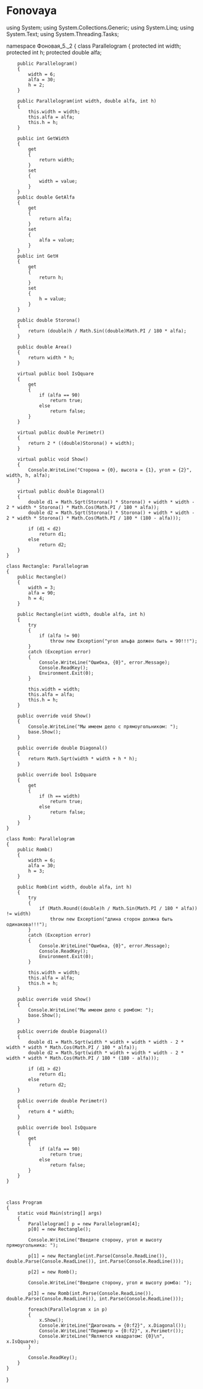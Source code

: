 # Fonovaya

using System;
using System.Collections.Generic;
using System.Linq;
using System.Text;
using System.Threading.Tasks;

namespace Фоновая_5._2
{
    class Parallelogram
    {
        protected int width;
        protected int h;
        protected double alfa;

        public Parallelogram()
        {
            width = 6;
            alfa = 30;
            h = 2;
        }

        public Parallelogram(int width, double alfa, int h)
        {
            this.width = width;
            this.alfa = alfa;
            this.h = h;
        }

        public int GetWidth
        {
            get
            {
                return width;
            }
            set
            {
                width = value;
            }
        }
        public double GetAlfa
        {
            get
            {
                return alfa;
            }
            set
            {
                alfa = value;
            }
        }
        public int GetH
        {
            get
            {
                return h;
            }
            set
            {
                h = value;
            }
        }

        public double Storona()
        {
            return (double)h / Math.Sin((double)Math.PI / 180 * alfa);
        }

        public double Area()
        {
            return width * h;
        }

        virtual public bool IsQquare
        {
            get
            {
                if (alfa == 90)
                    return true;
                else
                    return false;
            }
        }

        virtual public double Perimetr()
        {
            return 2 * ((double)Storona() + width);
        }

        virtual public void Show()
        {
            Console.WriteLine("Сторона = {0}, высота = {1}, угол = {2}", width, h, alfa);
        }

        virtual public double Diagonal()
        {
            double d1 = Math.Sqrt(Storona() * Storona() + width * width - 2 * width * Storona() * Math.Cos(Math.PI / 180 * alfa));
            double d2 = Math.Sqrt(Storona() * Storona() + width * width - 2 * width * Storona() * Math.Cos(Math.PI / 180 * (180 - alfa)));

            if (d1 < d2)
                return d1;
            else
                return d2;
        }
    }

    class Rectangle: Parallelogram
    {
        public Rectangle()
        {
            width = 3;
            alfa = 90;
            h = 4;
        }

        public Rectangle(int width, double alfa, int h)
        {
            try
            {
                if (alfa != 90)
                    throw new Exception("угол альфа должен быть = 90!!!");
            }
            catch (Exception error)
            {
                Console.WriteLine("Ошибка, {0}", error.Message);
                Console.ReadKey();
                Environment.Exit(0);
            }

            this.width = width;
            this.alfa = alfa;
            this.h = h;
        }

        public override void Show()
        {
            Console.WriteLine("Мы имеем дело с прямоугольником: ");
            base.Show();
        }

        public override double Diagonal()
        {
            return Math.Sqrt(width * width + h * h);
        }

        public override bool IsQquare
        {
            get
            {
                if (h == width)
                    return true;
                else
                    return false;
            }
        }
    }

    class Romb: Parallelogram
    {
        public Romb()
        {
            width = 6;
            alfa = 30;
            h = 3;
        }

        public Romb(int width, double alfa, int h)
        {
            try
            {
                if (Math.Round((double)h / Math.Sin(Math.PI / 180 * alfa)) != width)
                    throw new Exception("длина сторон должна быть одинакова!!!");
            }
            catch (Exception error)
            {
                Console.WriteLine("Ошибка, {0}", error.Message);
                Console.ReadKey();
                Environment.Exit(0);
            }

            this.width = width;
            this.alfa = alfa;
            this.h = h;
        }

        public override void Show()
        {
            Console.WriteLine("Мы имеем дело с ромбом: ");
            base.Show();
        }

        public override double Diagonal()
        {
            double d1 = Math.Sqrt(width * width + width * width - 2 * width * width * Math.Cos(Math.PI / 180 * alfa));
            double d2 = Math.Sqrt(width * width + width * width - 2 * width * width * Math.Cos(Math.PI / 180 * (180 - alfa)));

            if (d1 > d2)
                return d1;
            else
                return d2;
        }

        public override double Perimetr()
        {
            return 4 * width;
        }

        public override bool IsQquare
        {
            get
            {
                if (alfa == 90)
                    return true;
                else
                    return false;
            }
        }
    }



    class Program
    {
        static void Main(string[] args)
        {
            Parallelogram[] p = new Parallelogram[4];
            p[0] = new Rectangle();

            Console.WriteLine("Введите сторону, угол и высоту прямоугольника: ");

            p[1] = new Rectangle(int.Parse(Console.ReadLine()), double.Parse(Console.ReadLine()), int.Parse(Console.ReadLine()));

            p[2] = new Romb();

            Console.WriteLine("Введите сторону, угол и высоту ромба: ");

            p[3] = new Romb(int.Parse(Console.ReadLine()), double.Parse(Console.ReadLine()), int.Parse(Console.ReadLine()));

            foreach(Parallelogram x in p)
            {
                x.Show();
                Console.WriteLine("Диагональ = {0:f2}", x.Diagonal());
                Console.WriteLine("Периметр = {0:f2}", x.Perimetr());
                Console.WriteLine("Является квадратом: {0}\n", x.IsQquare);
            }

            Console.ReadKey();
        }
    }
}
